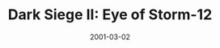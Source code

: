 ---
mission_id: dsiege2
slug: "dark-siege-ii-eye-of-storm-12"
editorsChoice:
title: "Dark Siege II: Eye of Storm-12"
authors: 
    - "TJ13"
date: 2001-03-02
filename: "/missions/dsiege2.zip"
description: "After getting a free ride on Imperial ship Storm-12 to planet Gurutha, you must shut down the Storm-12 engines and leave the ship. Gurutha hides an underground Imperial weapons testing and trading facility. You must invade the Imperial facility and steal their back-up data tape inside it."
cover:
levelReplaced:	SECBASE
difficulty: yes
bm:	yes
fme: yes
wax: yes
three_do: yes
voc: yes
gmd: yes
vue: no
lfd: yes
base: "New level from scratch" 
editors: "WEDIT 3.2"

---